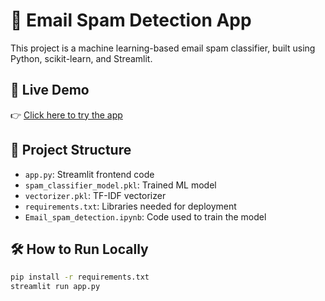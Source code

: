 # 📧 Email Spam Detection App

This project is a machine learning-based email spam classifier, built using Python, scikit-learn, and Streamlit.

## 🚀 Live Demo

👉 [Click here to try the app](https://your-username-your-app.streamlit.app)

## 📁 Project Structure

- `app.py`: Streamlit frontend code
- `spam_classifier_model.pkl`: Trained ML model
- `vectorizer.pkl`: TF-IDF vectorizer
- `requirements.txt`: Libraries needed for deployment
- `Email_spam_detection.ipynb`: Code used to train the model

## 🛠 How to Run Locally

```bash
pip install -r requirements.txt
streamlit run app.py
